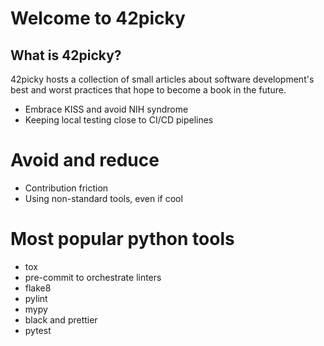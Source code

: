 # Welcome to 42picky

## What is 42picky?

42picky hosts a collection of small articles about software development's best and
worst practices that hope to become a book in the future.

- Embrace KISS and avoid NIH syndrome
- Keeping local testing close to CI/CD pipelines

# Avoid and reduce

- Contribution friction
- Using non-standard tools, even if cool

# Most popular python tools

- tox
- pre-commit to orchestrate linters
- flake8
- pylint
- mypy
- black and prettier
- pytest
